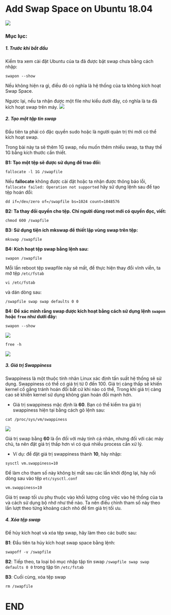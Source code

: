 # Add Swap Space on Ubuntu 18.04
![](http://mundo.openit.com.bo/wp-content/uploads/2019/04/swapp.png)

### Mục lục:

##### 1. Trước khi bắt đầu
Kiểm tra xem cài đặt Ubuntu của ta đã được bật swap chưa bằng cách nhập:
```
swapon --show
```
Nếu không hiện ra gì, điều đó có nghĩa là hệ thống của ta không kích hoạt Swap Space.

Ngược lại, nếu ta nhận được một file như kiểu dưới đây, có nghĩa là ta đã kích hoạt swap trên máy.
![](https://scontent.fhan5-7.fna.fbcdn.net/v/t1.15752-9/66282232_459698367923162_533757769380003840_n.png?_nc_cat=103&_nc_oc=AQkjDyudIwEJ-HUR7qxuapXMdthwPLvYlyJMV9Wo9__QGbcMJSzRSibai_Sg_ugWiCY&_nc_ht=scontent.fhan5-7.fna&oh=4dd3b9794115c5afc2a7cc8e92737e8e&oe=5DC3E15C)

##### 2. Tạo một tập tin swap
Đầu tiên ta phải có đặc quyền sudo hoặc là người quản trị thì mới có thể kích hoạt swap.

Trong bài này ta sẽ thêm 1G swap, nếu muốn thêm nhiều swap, ta thay thế 1G bằng kích thước cần thiết.

**B1: Tạo một tệp sẽ được sử dụng để trao đổi:**
```
fallocate -l 1G /swapfile
```
Nếu **fallocate** không được cài đặt hoặc ta nhận được thông báo lỗi, ``fallocate failed: Operation not supported`` hãy sử dụng lệnh sau để tạo tệp hoán đổi:
```
dd if=/dev/zero of=/swapfile bs=1024 count=1048576
```

**B2: Ta thay đổi quyền cho tệp. Chỉ người dùng root mới có quyền đọc, viết:**
```
chmod 600 /swapfile
```

**B3: Sử dụng tiện ích mkswap để thiết lập vùng swap trên tệp:**
```
mkswap /swapfile
```

**B4: Kích hoạt tệp swap bằng lệnh sau:**
```
swapon /swapfile
```
Mỗi lần reboot tệp swapfile này sẽ mất, để thực hiện thay đổi vĩnh viễn, ta mở tệp ``/etc/fstab``
```
vi /etc/fstab
```
và dán dòng sau:
```
/swapfile swap swap defaults 0 0
```

**B4: Để xác minh rằng swap được kích hoạt bằng cách sử dụng lệnh ``swapon`` hoặc ``free`` như dưới đây:**
```
swapon --show
```
![](https://scontent.fhan5-2.fna.fbcdn.net/v/t1.15752-9/66228271_934306270252924_22738540412534784_n.png?_nc_cat=102&_nc_oc=AQkt0lFFB7yIDlkq5QRAeSkqCusYltQzUKwKJ33uEL-jTtWk0dM1-afSSHPsIijLZ7M&_nc_ht=scontent.fhan5-2.fna&oh=1fc054eb6bd790c34704e2af067d6e2f&oe=5DBE49C7)

```
free -h
```
![](https://scontent.fhan5-7.fna.fbcdn.net/v/t1.15752-9/66357423_670378436720318_5280276138512351232_n.png?_nc_cat=103&_nc_oc=AQm7Y1tNWs6uV4PPFRPGL_8ZMwawW1OQtMlTQbDSA9S9D7kx0qSgSS8IRKgF2Mjbxrc&_nc_ht=scontent.fhan5-7.fna&oh=7b3650ac48f6299a946f965a77d5fa0c&oe=5D7B3405)

##### 3. Giá trị Swappiness
Swappiness là một thuộc tính nhân Linux xác định tần suất hệ thống sẽ sử dụng. Swappiness có thể có giá trị từ 0 đến 100. Giá trị càng thấp sẽ khiến kernel cố gắng tránh hoán đổi bất cứ khi nào có thể, Trong khi giá trị càng cao sẽ khiến kernel sử dụng không gian hoán đổi mạnh hơn.

- Giá trị swappiness mặc định là **60**. Bạn có thể kiểm tra giá trị swappiness hiện tại bằng cách gõ lệnh sau:
```
cat /proc/sys/vm/swappiness
```
![](https://scontent.fhan5-1.fna.fbcdn.net/v/t1.15752-9/66339602_935516576787383_5549389744078585856_n.png?_nc_cat=109&_nc_oc=AQlkEliyCp2A8Qczr-8PaTy46IrCNrKARPe8-UnGMEzKUYttzeoxTaooGQZYBxPV-fc&_nc_ht=scontent.fhan5-1.fna&oh=59892a570d7b6e231e353cf1e8ad48cf&oe=5DBE8D6D)

Giá trị swap bằng **60** là ổn đối với máy tính cá nhân, nhưng đối với các máy chủ, ta nên đặt giá trị thấp hơn vì có quá nhiều process cần xử lý.

- Ví dụ: để đặt giá trị swappiness thành **10**, hãy nhập:
```
sysctl vm.swappiness=10
```

Để làm cho tham số này không bị mất sau các lần khởi động lại, hãy nối dòng sau vào tệp ``etc/sysctl.conf``
```
vm.swappiness=10
```

Giá trị swap tối ưu phụ thuộc vào khối lượng công việc vào hệ thống của ta và cách sử dụng bộ nhớ như thế nào. Ta nên điều chỉnh tham số này theo lần lượt theo từng khoảng cách nhỏ để tìm giá trị tối ưu.

##### 4. Xóa tệp swap
Để hủy kích hoạt và xóa tệp swap, hãy làm theo các bước sau:

**B1**: Đầu tiên ta hủy kích hoạt swap space bằng lệnh:
```
swapoff -v /swapfile
```

**B2**: Tiếp theo, ta loại bỏ mục nhập tập tin swap ``/swapfile swap swap defaults 0 0``
trong tập tin  ``/etc/fstab``

**B3**: Cuối cùng, xóa tệp swap
```
rm /swapfile
```

# END